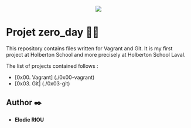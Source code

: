 <p align="center">
   <img src="https://blog.holbertonschool.com/wp-content/uploads/2019/04/instagram_feed180.jpg"
</p>

# Projet zero_day :woman_student:

This repository contains files written for Vagrant and Git. It is my first project at Holberton School and more precisely at Holberton School Laval. 

The list of projects contained follows :

* [0x00. Vagrant] (./0x00-vagrant)
* [0x03. Git] (./0x03-git)

## Author :black_nib:

* __Elodie RIOU__